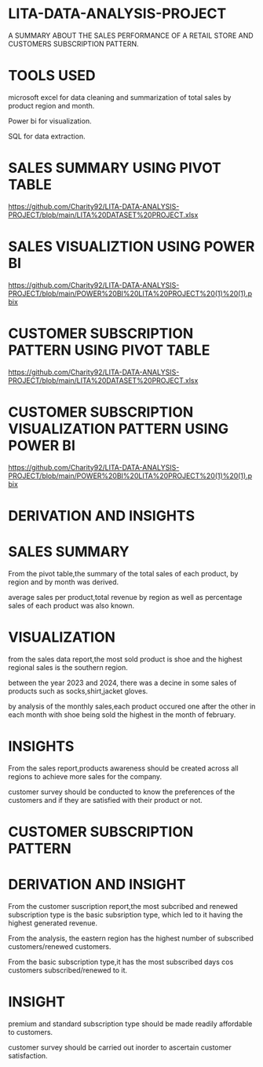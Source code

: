 # LITA-DATA-ANALYSIS-PROJECT
 A SUMMARY ABOUT THE SALES PERFORMANCE OF A RETAIL STORE AND CUSTOMERS SUBSCRIPTION PATTERN.
# TOOLS USED
microsoft excel for data cleaning and summarization of total sales by product region and month.

Power bi for visualization.

SQL for data extraction.

# SALES SUMMARY USING PIVOT TABLE
https://github.com/Charity92/LITA-DATA-ANALYSIS-PROJECT/blob/main/LITA%20DATASET%20PROJECT.xlsx
# SALES VISUALIZTION USING POWER BI
https://github.com/Charity92/LITA-DATA-ANALYSIS-PROJECT/blob/main/POWER%20BI%20LITA%20PROJECT%20(1)%20(1).pbix
# CUSTOMER SUBSCRIPTION PATTERN USING PIVOT TABLE
https://github.com/Charity92/LITA-DATA-ANALYSIS-PROJECT/blob/main/LITA%20DATASET%20PROJECT.xlsx
# CUSTOMER SUBSCRIPTION VISUALIZATION PATTERN USING POWER BI
https://github.com/Charity92/LITA-DATA-ANALYSIS-PROJECT/blob/main/POWER%20BI%20LITA%20PROJECT%20(1)%20(1).pbix
# DERIVATION AND INSIGHTS

# SALES SUMMARY

From the pivot table,the summary of the total sales of each product, by region and by month was derived.

average sales per product,total revenue by region as well as percentage sales of each product was also known.

# VISUALIZATION

from the sales data report,the most sold product is shoe and the highest regional sales is the southern region.

between the year 2023 and 2024, there was a decine in some sales of products such as socks,shirt,jacket gloves.

by analysis of the monthly sales,each product occured one after the other in each month with shoe being sold the highest in the month of february.

# INSIGHTS

From the sales report,products awareness should be created across all regions to achieve more sales for the company.

customer survey should be conducted to know the preferences of the customers and if they are satisfied with their product or not.

# CUSTOMER SUBSCRIPTION PATTERN

# DERIVATION AND INSIGHT

From the customer suscription report,the most subcribed and renewed subscription type is the basic subsription type,
which led to it having the highest generated revenue.

From the analysis, the eastern region has the highest number of subscribed customers/renewed customers.

From the basic subscription type,it has the most subscribed days cos customers subscribed/renewed to it.

# INSIGHT

premium and standard  subscription type should be made readily affordable to customers.

customer survey should be carried out inorder  to ascertain customer satisfaction.

 










